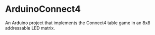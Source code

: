 # ArduinoConnect4
An Arduino project that implements the Connect4 table game in an 8x8 addressable LED matrix.
